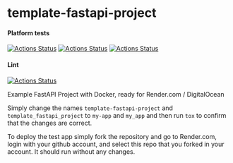 # template-fastapi-project


#### Platform tests

[![Actions Status](../../workflows/MacOS_Tests/badge.svg)](../../workflows/test_macos.yml)
[![Actions Status](https://github.com/zackees/template-fastapi-project/workflows/Win_Tests/badge.svg)](https://github.com/zackees/template-fastapi-project/actions/workflows/test_win.yml)
[![Actions Status](https://github.com/zackees/template-fastapi-project/workflows/Ubuntu_Tests/badge.svg)](https://github.com/zackees/template-fastapi-project/actions/workflows/test_ubuntu.yml)

#### Lint

[![Actions Status](https://github.com/zackees/template-fastapi-project/workflows/Lint/badge.svg)](https://github.com/zackees/template-fastapi-project/actions/workflows/lint.yml)

Example FastAPI Project with Docker, ready for Render.com / DigitalOcean

Simply change the names `template-fastapi-project` and `template_fastapi_project` to `my-app` and `my_app` and then run `tox` to
confirm that the changes are correct.

To deploy the test app simply fork the repository and go to Render.com, login with your github account, and select this repo that you forked in your account. It should run without any changes.
